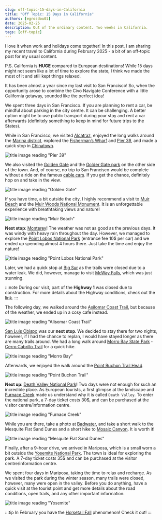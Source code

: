 ```yaml
---
slug: off-topic-15-days-in-California
title: "Off Topic: 15 Days in California"
authors: [egrosdou01]
date: 2025-02-25
description: Out of the ordinary content. Two weeks in California.
tags: [off-topic]
---
```


I love it when work and holidays come together! In this post, I am sharing my recent travel to California during February 2025 - a bit of an off-topic post for my usual content.
<!--truncate-->

P.S. California is **HUGE** compared to European destinations! While 15 days might not seem like a lot of time to explore the state, I think we made the most of it and still kept things relaxed.

It has been almost a year since my last visit to San Francisco! So, when the opportunity arose to combine the Civo Navigate Conference with a little California getaway, sounded like the perfect idea!

We spent three days in San Francisco. If you are planning to rent a car, be mindful about parking in the city centre. It can be challenging. A better option might be to use public transport during your stay and rent a car afterwards (definitely something to keep in mind for future trips to the States).

While in San Francisco, we visited [Alcatraz](https://www.nps.gov/alca/index.htm), enjoyed the long walks around the [Marina district](https://en.wikipedia.org/wiki/Marina_District,_San_Francisco), explored the [Fisherman’s Wharf](https://www.fishermanswharf.org/) and [Pier 39](https://www.pier39.com/), and made a quick stop in [Chinatown](https://en.wikipedia.org/wiki/Chinatown,_San_Francisco).

![title image reading "Pier 39"](pier39.jpg)

We also visited the [Golden Gate](https://www.goldengate.org/bridge/visiting-the-bridge/) and the [Golder Gate park](https://sfrecpark.org/770/Golden-Gate-Park) on the other side of the town. And, of course, no trip to San Francisco would be complete without a ride on the famous [cable cars](https://www.sfmta.com/getting-around/muni/cable-cars). If you get the chance, definitely hop on and take in the view.

![title image reading "Golden Gate"](golden_gate.jpg)

If you have time, a bit outside the city, I highly recommend a visit to [Muir Beach](https://www.nps.gov/goga/planyourvisit/muirbeach.htm) and the [Muir Woods National Monument](https://www.nps.gov/muwo/index.htm). It is an unforgettable experience with breathtaking views and nature!

![title image reading "Muir Beach"](muir_breach.jpg)

**Next stop**: [Monterey](https://monterey.gov/)! The weather was not as good as the previous days. It was windy with heavy rain throughout the day. However, we managed to explore the [Point Lobos National Park](https://www.parks.ca.gov/?page_id=571) (entrance fee 10$ per car) and we ended up spending almost 4 hours there. Just take the time and enjoy the nature!

![title image reading "Point Lobos National Park"](point_lobos.jpg)

Later, we had a quick stop at [Big Sur](https://www.bigsurcalifornia.org/) as the trails were closed due to a water leak. We did, however, manage to visit [McWay Falls](https://mcwayfalls.com/), which was just stunning.

:::note
During our visit, part of the **Highway 1** was closed due to construction. For more details about the Highway conditions, check out the [link](https://roads.dot.ca.gov/).
:::

The following day, we walked around the [Asilomar Coast Trail](https://www.parks.ca.gov/?page_id=29963), but because of the weather, we ended up in a cosy cafe instead.

![title image reading "Alisomar Coast Trail"](asilomar_coast_trail.jpg)

[San Luis Obispo](https://www.visittheusa.de/destination/san-luis-obispo) was our **next stop**. We decided to stay there for two nights, however, if I had the chance to replan, I would have stayed longer as there are many trails around. We had a long walk around [Morro Bay State Park](https://www.parks.ca.gov/?page_id=594) - [Cerro Cabrillo Trail](Chttps://www.alltrails.com/trail/us/california/cerro-cabrillo-park-ridge-trail) for a quick hike.

![title image reading "Morro Bay"](morro_bay.jpg)

Afterwards, we enjoyed the walk around the [Point Buchon Trail Head](https://www.alltrails.com/trail/us/california/point-buchon-trail--2).

![title image reading "Point Buchon Trail"](point_buchon_trail.jpg)

**Next up**: [Death Valley National Park](https://www.nps.gov/deva/index.htm)! Two days were not enough for such an incredible place. As European tourists, a first glimpse at the landscape and [Furnace Creek](https://en.wikipedia.org/wiki/Furnace_Creek,_California) made us understand why it is called `Death Valley`. To enter the national park, a 7-day ticket costs 30$, and can be purchased at the visitor centre/information centre.

![title image reading "Furnace Creek"](furnace_creek.jpg)

While you are there, take a photo at [Badwater](https://en.wikipedia.org/wiki/Badwater_Basin), and take a short walk to the Mesquite Flat Sand Dunes and a short hike to [Mosaic Canyon](https://www.nps.gov/deva/planyourvisit/mosaic-canyon.htm). It is worth it!

![title image reading "Mesquite Flat Sand Dunes"](sand_dunes.jpg)

Finally, after a 9-hour drive, we arrived in Mariposa, which is a small worn a bit outside the [Yosemite National Park](https://www.nps.gov/yose/index.htm). The town is ideal for exploring the park. A 7-day ticket costs 35$ and can be purchased at the visitor centre/information centre.

We spent four days in Mariposa, taking the time to relax and recharge. As we visited the park during the winter season, many trails were closed, however, many were open in the valley. Before you do anything, have a quick visit at the tourist point and get more details about the road conditions, open trails, and any other important information.

![title image reading "Yosemite"](yosemite.jpg)

:::tip
In February you have the [Horsetail Fall](https://www.yosemite.com/a-guide-to-yosemites-natural-firefall-horsetail-fall/) phenomenon! Check it out!
:::